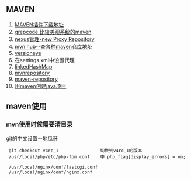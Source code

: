 ## MAVEN
1. [MAVEN插件下载地址](http://repo1.maven.org/maven2/org/apache/maven/plugins/maven-surefire-plugin/2.7.1/)
2. [grepcode 比较美观系统的maven](http://grepcode.com)
3. [nexus管理-new Proxy Repository](http://www.andrejkoelewijn.com/wp/2010/03/09/getting-started-with-nexus-maven-repository-manager/)
4. [mvn hub--查各种maven仓库地址](http://mavenhub.com/mvn/central)
5. [versioneye](https://www.versioneye.com/package/org~springframework--spring-test/version/0)
6. 在settings.xml中设置代理
7. [linkedHashMap](http://blog.csdn.net/ainibaifenbai/article/details/6782836)
8. [mvnrepository](http://mvnrepository.com/artifact/org.imgscalr/imgscalr-lib/4.2)
9. [maven-repository](http://maven-repository.com/artifact/org.restlet.jee/org.restlet.ext.xstream/2.0.15)
10. [用maven创建java项目](http://www.mkyong.com/maven/how-to-create-a-java-project-with-maven/)

## maven使用

### mvn使用时候需要清目录

[git的中文设置--地瓜哥](http://www.diguage.com/archives/26.html)


     git checkout v4rc_1                切换到v4rc_1的版本
     /usr/local/php/etc/php-fpm.conf    中 php_flag[display_errors] = on;
     
     /usr/local/nginx/conf/fastcgi.conf
     /usr/local/nginx/conf/nginx.conf
